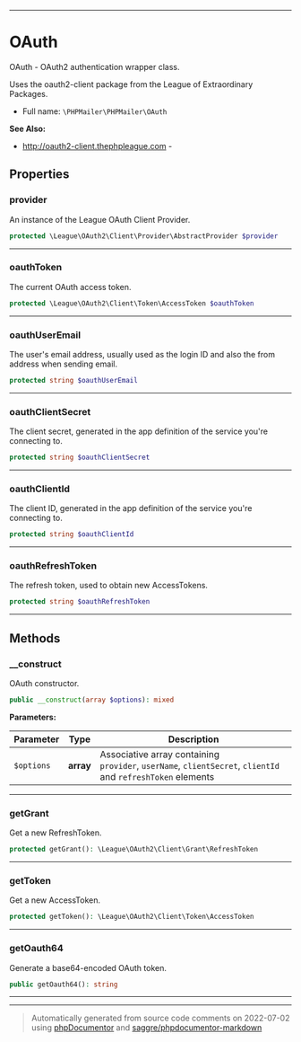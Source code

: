 ***

# OAuth

OAuth - OAuth2 authentication wrapper class.

Uses the oauth2-client package from the League of Extraordinary Packages.

* Full name: `\PHPMailer\PHPMailer\OAuth`

**See Also:**

* http://oauth2-client.thephpleague.com - 



## Properties


### provider

An instance of the League OAuth Client Provider.

```php
protected \League\OAuth2\Client\Provider\AbstractProvider $provider
```






***

### oauthToken

The current OAuth access token.

```php
protected \League\OAuth2\Client\Token\AccessToken $oauthToken
```






***

### oauthUserEmail

The user's email address, usually used as the login ID
and also the from address when sending email.

```php
protected string $oauthUserEmail
```






***

### oauthClientSecret

The client secret, generated in the app definition of the service you're connecting to.

```php
protected string $oauthClientSecret
```






***

### oauthClientId

The client ID, generated in the app definition of the service you're connecting to.

```php
protected string $oauthClientId
```






***

### oauthRefreshToken

The refresh token, used to obtain new AccessTokens.

```php
protected string $oauthRefreshToken
```






***

## Methods


### __construct

OAuth constructor.

```php
public __construct(array $options): mixed
```








**Parameters:**

| Parameter | Type | Description |
|-----------|------|-------------|
| `$options` | **array** | Associative array containing<br />`provider`, `userName`, `clientSecret`, `clientId` and `refreshToken` elements |




***

### getGrant

Get a new RefreshToken.

```php
protected getGrant(): \League\OAuth2\Client\Grant\RefreshToken
```











***

### getToken

Get a new AccessToken.

```php
protected getToken(): \League\OAuth2\Client\Token\AccessToken
```











***

### getOauth64

Generate a base64-encoded OAuth token.

```php
public getOauth64(): string
```











***


***
> Automatically generated from source code comments on 2022-07-02 using [phpDocumentor](http://www.phpdoc.org/) and [saggre/phpdocumentor-markdown](https://github.com/Saggre/phpDocumentor-markdown)
